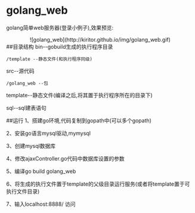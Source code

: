 # golang_web
golang简单web服务器(登录小例子),效果预览:
<center>![golang_web](http://kiritor.github.io/img/golang_web.gif)</center>
##目录结构
bin--gobuild生成的执行程序目录

    /template --静态文件(和执行程序同级)
	
src--源代码

    /golang_web --包
	
template--静态文件(编译之后,将其置于执行程序所在的目录下)

sql--sql建表语句

##运行
1、搭建go环境,代码复制到gopath中(可以多个gopath)

2、安装go语言mysql驱动,mymysql

3、创建mysql数据库

4、修改ajaxController.go代码中数据库设置的参数

5、编译go build golang_web

6、将生成的执行文件置于template的父级目录运行服务(或者将template置于可执行文件目录)

7、输入localhost:8888/ 访问